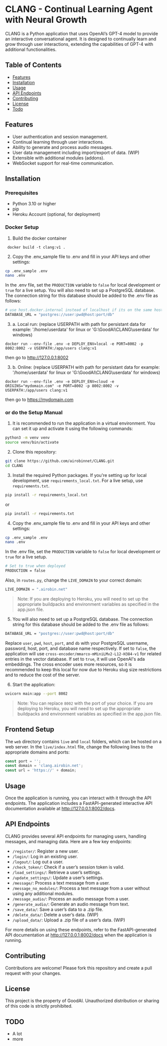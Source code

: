 # CLANG - Continual Learning Agent with Neural Growth

CLANG is a Python application that uses OpenAI’s GPT-4 model to provide an interactive conversational agent. It is designed to continually learn and grow through user interactions, extending the capabilities of GPT-4 with additional functionalities.

## Table of Contents
- [Features](#features)
- [Installation](#installation)
- [Usage](#usage)
- [API Endpoints](#api-endpoints)
- [Contributing](#contributing)
- [License](#license)
- [Todo](#todo)

## Features
- User authentication and session management.
- Continual learning through user interactions.
- Ability to generate and process audio messages.
- User data management including import/export of data. (WIP)
- Extensible with additional modules (addons).
- WebSocket support for real-time communication.

## Installation
### Prerequisites
- Python 3.10 or higher
- pip
- Heroku Account (optional, for deployment)

### Docker Setup
1. Build the docker container
```
 docker build -t clang:v1 .
```
2. Copy the .env_sample file to .env and fill in your API keys and other settings:
```bash
cp .env_sample .env
nano .env
```
In the .env file, set the `PRODUCTION` variable to `false` for local development or `true` for a live setup.
You will also need to set up a PostgreSQL database. The connection string for this database should be added to the .env file as follows:
```bash
# use host.docker.internal instead of localhost if its on the same host
DATABASE_URL = "postgres://user:pwd@host:port/db"
```

3. a. Local run: (replace USERPATH with path for persistant data for example: '/home/userdata' for linux or 'G:\GoodAI\CLANG\userdata\' for windows)
```
docker run --env-file .env -e DEPLOY_ENV=local -e PORT=8002 -p 8002:8002 -v USERPATH:/app/users clang:v1
```
then go to http://127.0.0.1:8002

3. b. Online: (replace USERPATH with path for persistant data for example: '/home/userdata' for linux or 'G:\GoodAI\CLANG\userdata\' for windows)
```
docker run --env-file .env -e DEPLOY_ENV=cloud -e ORIGINS="mydomain.com" -e PORT=8002 -p 8002:8002 -v USERPATH:/app/users clang:v1
```
then go to https://mydomain.com

### or do the Setup Manual
1. It is recommended to run the application in a virtual environment. You can set it up and activate it using the following commands:
```bash
python3 -m venv venv
source venv/bin/activate
```
2. Clone this repository:
```bash
git clone https://github.com/airobinnet/CLANG.git
cd CLANG
```
3. Install the required Python packages. If you're setting up for local development, use `requirements_local.txt`. For a live setup, use `requirements.txt`.
```bash
pip install -r requirements_local.txt
```
or
```bash
pip install -r requirements.txt
```
4. Copy the .env_sample file to .env and fill in your API keys and other settings:
```bash
cp .env_sample .env
nano .env
```
In the .env file, set the `PRODUCTION` variable to `false` for local development or `true` for a live setup.
```bash
# Set to true when deployed
PRODUCTION = false
```
Also, in `routes.py`, change the `LIVE_DOMAIN` to your correct domain:
```python
LIVE_DOMAIN = ".airobin.net"
```
> Note: If you are deploying to Heroku, you will need to set up the appropriate buildpacks and environment variables as specified in the app.json file.

5. You will also need to set up a PostgreSQL database. The connection string for this database should be added to the .env file as follows:
```bash
DATABASE_URL = "postgres://user:pwd@host:port/db"
```
Replace `user`, `pwd`, `host`, `port`, and `db` with your PostgreSQL username, password, host, port, and database name respectively.
If set to `false`, the application will use `cross-encoder/mmarco-mMiniLMv2-L12-H384-v1` for related entries in the vector database. If set to `true`, it will use OpenAI's ada embeddings. The cross encoder uses more resources, so it is recommended to keep this local for now due to Heroku slug size restrictions and to reduce the cost of the server.

6. Start the application:
```bash
uvicorn main:app --port 8002
```
> Note: You can replace `8002` with the port of your choice. If you are deploying to Heroku, you will need to set up the appropriate buildpacks and environment variables as specified in the app.json file.

## Frontend Setup
The `web` directory contains `live` and `local` folders, which can be hosted on a web server. In the `live/index.html` file, change the following lines to the appropriate domains and ports:
```javascript
const port = '';
const domain = 'clang.airobin.net';
const url = 'https://' + domain;
```

## Usage
Once the application is running, you can interact with it through the API endpoints. The application includes a FastAPI-generated interactive API documentation available at http://127.0.0.1:8002/docs.

## API Endpoints
CLANG provides several API endpoints for managing users, handling messages, and managing data. Here are a few key endpoints:

- `/register/`: Register a new user.
- `/login/`: Log in an existing user.
- `/logout/`: Log out a user.
- `/check_token/`: Check if a user’s session token is valid.
- `/load_settings/`: Retrieve a user’s settings.
- `/update_settings/`: Update a user’s settings.
- `/message/`: Process a text message from a user.
- `/message_no_modules/`: Process a text message from a user without using any additional modules.
- `/message_audio/`: Process an audio message from a user.
- `/generate_audio/`: Generate an audio message from text.
- `/save_data/`: Save a user’s data to a .zip file.
- `/delete_data/`: Delete a user’s data. (WIP)
- `/upload_data/`: Upload a .zip file of a user’s data. (WIP)

For more details on using these endpoints, refer to the FastAPI-generated API documentation at http://127.0.0.1:8002/docs when the application is running.

## Contributing
Contributions are welcome! Please fork this repository and create a pull request with your changes.

## License
This project is the property of GoodAI. Unauthorized distribution or sharing of this code is strictly prohibited.

## TODO
- A lot
- more